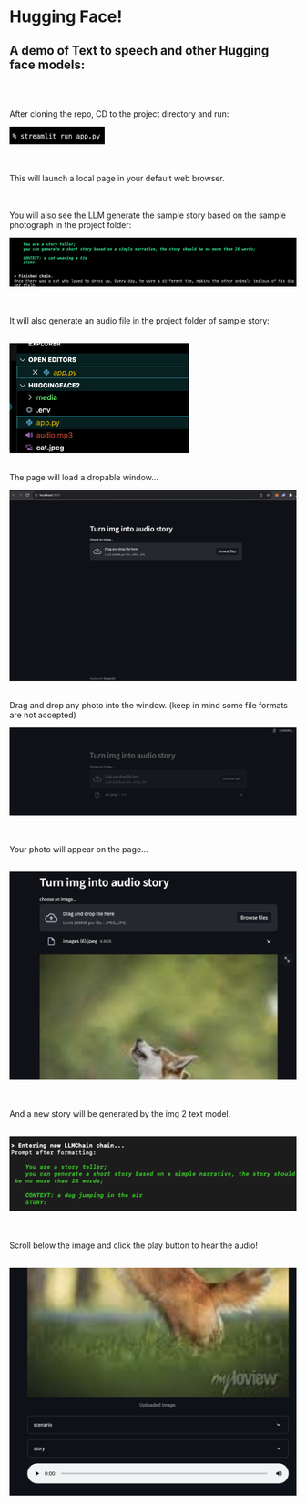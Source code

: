 # Hugging Face!
## A demo of Text to speech and other Hugging face models:


<br>
<br>

<p> After cloning the repo, CD to the project directory and run: 

<br>


![krbylogo](media/photo1.png)

<br>
<br>
This will launch a local page in your default web browser. 
<br>
<br>
<br>

You will also see the LLM generate the sample story based on the sample photograph in the project folder:
<br>

![krbylogo](media/photo2.png)

<br>
<br>
It will also generate an audio file in the project folder of sample story:
<br>
<br>

![krbylogo](media/photoaudio.png)

<br>
The page will load a dropable window...
<br>

![krbylogo](media/photo3.png)

<br>
 Drag and drop any photo into the window. (keep in mind some file formats are not accepted)
<br>

![krbylogo](media/photo4.png)

<br>
<br>
Your photo will appear on the page...
<br>
<br>

![krbylogo](media/photo6.png)

<br>
<br>
And a new story will be generated by the img 2 text model.
<br>
<br>

![krbylogo](media/dogstory.png)

<br>
<br>
Scroll below the image and click the play button to hear the audio!
<br>
<br>

![krbylogo](media/photo7.png)

</p> 




<!--![krbylogo](media/photo1.png)

<br> 


